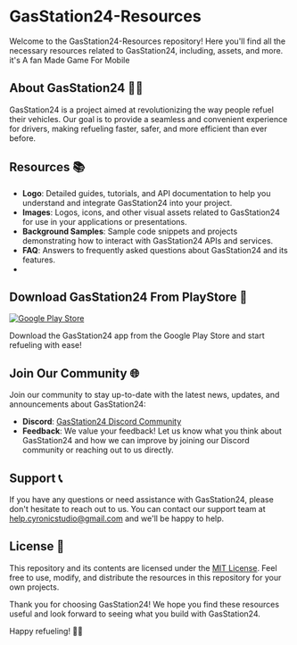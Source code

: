 # GasStation24-Resources

Welcome to the GasStation24-Resources repository! Here you'll find all the necessary resources related to GasStation24, including, assets, and more.
it's A fan Made Game For Mobile

## About GasStation24 🚗⛽

GasStation24 is a project aimed at revolutionizing the way people refuel their vehicles. Our goal is to provide a seamless and convenient experience for drivers, making refueling faster, safer, and more efficient than ever before.

## Resources 📚

- **Logo**: Detailed guides, tutorials, and API documentation to help you understand and integrate GasStation24 into your project.
- **Images**: Logos, icons, and other visual assets related to GasStation24 for use in your applications or presentations.
- **Background Samples**: Sample code snippets and projects demonstrating how to interact with GasStation24 APIs and services.
- **FAQ**: Answers to frequently asked questions about GasStation24 and its features.
- 
## Download GasStation24 From PlayStore 📱

[![Google Play Store](https://play.google.com/intl/en_us/badges/static/images/badges/en_badge_web_generic.png)](https://play.google.com/store/apps/details?id=com.gasstation24)

Download the GasStation24 app from the Google Play Store and start refueling with ease!

## Join Our Community 🌐

Join our community to stay up-to-date with the latest news, updates, and announcements about GasStation24:

- **Discord**: [GasStation24 Discord Community](https://discord.com/invite/sJCj8u2kUN)
- **Feedback**: We value your feedback! Let us know what you think about GasStation24 and how we can improve by joining our Discord community or reaching out to us directly.


## Support 📞

If you have any questions or need assistance with GasStation24, please don't hesitate to reach out to us. You can contact our support team at [help.cyronicstudio@gmail.com](help.cyronicstudio@gmail.com) and we'll be happy to help.

## License 📝

This repository and its contents are licensed under the [MIT License](LICENSE). Feel free to use, modify, and distribute the resources in this repository for your own projects.

Thank you for choosing GasStation24! We hope you find these resources useful and look forward to seeing what you build with GasStation24.

Happy refueling! 🚗⛽
